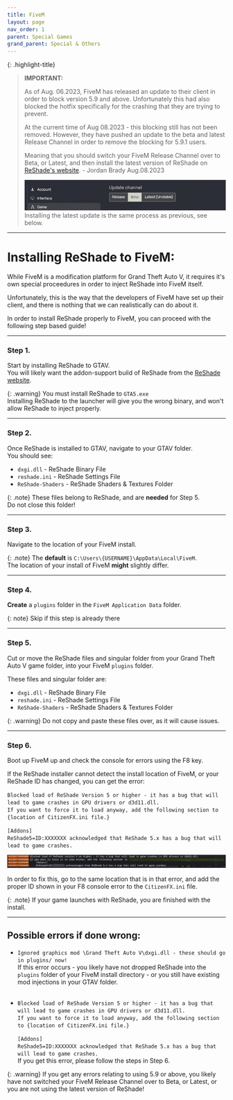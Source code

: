 ```yaml
---
title: FiveM
layout: page
nav_order: 1
parent: Special Games
grand_parent: Special & Others
---
```


{: .highlight-title}
> **IMPORTANT:**
> 
>As of Aug. 06.2023, FiveM has released an update to their client in order to block version 5.9 and above. Unfortunately this had also blocked the hotfix specifically for the crashing that they are trying to prevent.
>
>At the current time of Aug 08.2023 - this blocking still has not been removed. However, they have pushed an update to the beta and latest Release Channel in order to remove the blocking for 5.9.1 users.
>
>Meaning that you should switch your FiveM Release Channel over to Beta, or Latest, and then install the latest version of ReShade on [ReShade's website](https://reshade.me). - Jordan Brady Aug.08.2023
><div>
><img src="./images/fivem/fivem_release_channel.png"/>
></div>
>Installing the latest update is the same process as previous, see below.

-------

# Installing ReShade to FiveM:
While FiveM is a modification platform for Grand Theft Auto V, it requires it's own special proceedures in order to inject ReShade into FiveM itself.

Unfortunately, this is the way that the developers of FiveM have set up their client, and there is nothing that we can realistically can do about it.

In order to install ReShade properly to FiveM, you can proceed with the following step based guide!

-------

### Step 1.
Start by installing ReShade to GTAV.<br>
You will likely want the addon-support build of ReShade from the [ReShade website](https://reshade.me).

{: .warning}
You must install ReShade to `GTA5.exe`<br>
Installing ReShade to the launcher will give you the wrong binary, and won't allow ReShade to inject properly.

-------

### Step 2.
Once ReShade is installed to GTAV, navigate to your GTAV folder.<br>
You should see:

* `dxgi.dll` - ReShade Binary File
* `reshade.ini` - ReShade Settings File
* `ReShade-Shaders` - ReShade Shaders & Textures Folder

{: .note}
These files belong to ReShade, and are **needed** for Step 5.<br>
Do not close this folder!


-------

### Step 3.
Navigate to the location of your FiveM install.

{: .note}
The **default** is `C:\Users\{USERNAME}\AppData\Local\FiveM`.<br>
The location of your install of FiveM **might** slightly differ.


-------

### Step 4.
**Create** a `plugins` folder in the `FiveM Application Data` folder.

{: note}
Skip if this step is already there


-------

### Step 5.
Cut or move the ReShade files and singular folder from your Grand Theft Auto V game folder, into your FiveM `plugins` folder.

These files and singular folder are: 
* `dxgi.dll` - ReShade Binary File
* `reshade.ini` - ReShade Settings File
* `ReShade-Shaders` - ReShade Shaders & Textures Folder

{: .warning}
Do not copy and paste these files over, as it will cause issues.

-------

### Step 6.
Boot up FiveM up and check the console for errors using the F8 key.

If the ReShade installer cannot detect the install location of FiveM, or your ReShade ID has changed, you can get the error:

`Blocked load of ReShade Version 5 or higher - it has a bug that will lead to game crashes in GPU drivers or d3d11.dll.` <br>
`If you want to force it to load anyway, add the following section to {location of CitizenFX.ini file.}`<br>

`[Addons]`<br>
`ReShade5=ID:XXXXXXX acknowledged that ReShade 5.x has a bug that will lead to game crashes.`<br>
<div>
<img src="./images/fivem/fivem_reshade5_bs.png"/>
</div>

In order to fix this, go to the same location that is in that error, and add the proper ID shown in your F8 console error to the `CitizenFX.ini` file.

{: .note}
If your game launches with ReShade, you are finished with the install.

-------

## Possible errors if done wrong:
* `Ignored graphics mod \Grand Theft Auto V\dxgi.dll - these should go in plugins/ now!`<br>
    If this error occurs - you likely have not dropped ReShade into the `plugins` folder of your FiveM install directory - or you still have existing mod injections in your GTAV folder.<br> <br>


* `Blocked load of ReShade Version 5 or higher - it has a bug that will lead to game crashes in GPU drivers or d3d11.dll.` <br>
    `If you want to force it to load anyway, add the following section to {location of CitizenFX.ini file.}`<br>

    `[Addons]`<br>
    `ReShade5=ID:XXXXXXX acknowledged that ReShade 5.x has a bug that will lead to game crashes.`<br>
    If you get this error, please follow the steps in Step 6.

{: .warning}
If you get any errors relating to using 5.9 or above, you likely have not switched your FiveM Release Channel over to Beta, or Latest, or you are not using the latest version of ReShade!

